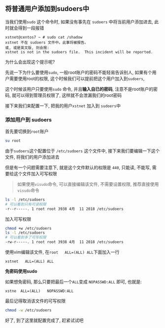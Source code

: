 ## 将普通用户添加到sudoers中

当我们使用`sudo` 这个命令时, 如果没有事先在 `sudoers` 中将当前用户添加进去,  此时就会得到一段报错

```bas
xstnet@centos7 ~ # sudo cat /shadow
xstnet 不在 sudoers 文件中。此事将被报告。
或, 或是英文版, 则会报: 
xstnet is not in the sudoers file.  This incident will be reported.
```

为什么会出现这个提示呢?

先说一下为什么要使用`sudo`,  一般root账户的密码不能轻易告诉别人, 如果有个用户需要使用root的权限, 这个时候我们可以提前把这个用户加入到`sudoers`,

这个时候该用户只要使用`sudo` 命令, 并且**输入自已的密码**, 注意不是root账户的密码, 就可以得到管理员权限了, 这样就不会泄漏我们的root密码



接下来我们来配置一下, 把我的用户`xstnet` 加入到 `sudoers`中

### 添加用户到 sudoers

首先要切换到`root`账户

```bash
su root
```

由于`sudoers`这个配置位于 `/etc/sudoers` 这个文件中, 接下来我们要编辑一下这个文件, 将我们的用户添加进去

但是有一个问题需要注意下, 就是这个文件默认的权限是 `440`,  只能读, 不能写, 需要给这个文件加入可写权限

> 如果使用`visudo`命令, 可以直接编辑该文件, 不需要设置权限, 推荐直接使用`visudo`命令

```bash
ls -l /etc/sudoers
# 可以看到只有可读权限
-r--r-----. 1 root root 3938 4月  11 2018 /etc/sudoers
```

加入可写权限

```bash
chmod +w /etc/sudoers
ls -l /etc/sudoers
# 可以看到多了可写权限
-rw-r-----. 1 root root 3938 4月  11 2018 /etc/sudoers
```

使用vim编辑该文件,  在`root   ALL=(ALL)	ALL`下面加入一行

`xstnet   ALL=(ALL)	ALL`



**免密码使用sudo**

如果想免密码, 那么只要把最后一个`ALL`变成 `NOPASSWD:ALL` 即可, 也就是:

`xstne	ALL=(ALL)	NOPASSWD:ALL`



最后记得取消该文件的可写权限

```bash
chmod -w /etc/sudoers
```





好了, 到了这里就配置完成了, 赶紧试试吧

